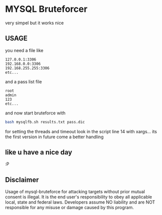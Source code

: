 # MYSQL Bruteforcer
very simpel but it works nice

## USAGE
you need a file like
```
127.0.0.1:3306
192.168.0.0:3306
192.168.255.255:3306
etc...
```
and a pass list file
```
root
admin
123
etc...
```

and now start bruteforce with
```bash
bash mysqlfb.sh results.txt pass.dic
```
for setting the threads and timeout look in the script line 14 with xargs...
its the first version in future come a better handling

## like u have a nice day
:P

## Disclaimer
Usage of mysql-bruteforce for attacking targets without prior mutual consent is illegal.
It is the end user's responsibility to obey all applicable local, state and federal laws.
Developers assume NO liability and are NOT responsible for any misuse or damage caused by this program.
